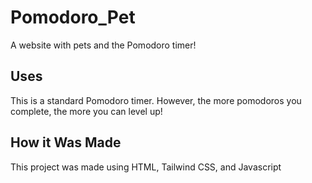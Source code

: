 # Pomodoro_Pet
A website with pets and the Pomodoro timer!

## Uses
This is a standard Pomodoro timer. However, the more pomodoros you complete, the more you can level up!

## How it Was Made
This project was made using HTML, Tailwind CSS, and Javascript
